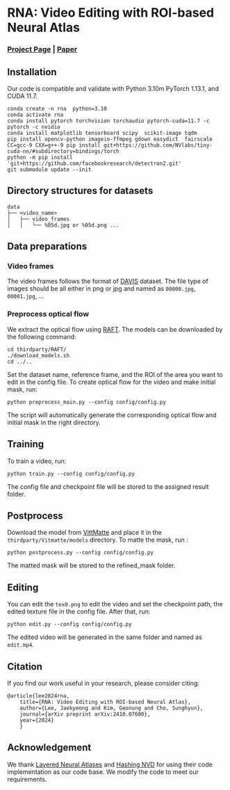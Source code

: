 # RNA: Video Editing with ROI-based Neural Atlas

### [Project Page](https://jaekyeongg.github.io/RNA) | [Paper](https://arxiv.org/abs/2410.07600)

## Installation

Our code is compatible and validate with Python 3.10m PyTorch 1.13.1, and CUDA 11.7.

```
conda create -n rna  python=3.10
conda activate rna
conda install pytorch torchvision torchaudio pytorch-cuda=11.7 -c pytorch -c nvidia
conda install matplotlib tensorboard scipy  scikit-image tqdm
pip install opencv-python imageio-ffmpeg gdown easydict  fairscale
CC=gcc-9 CXX=g++-9 pip install git+https://github.com/NVlabs/tiny-cuda-nn/#subdirectory=bindings/torch
python -m pip install 'git+https://github.com/facebookresearch/detectron2.git'
git submodule update --init
```

## Directory structures for datasets

```
data
├── <video_name>
│   ├── video_frames
│   │   └── %05d.jpg or %05d.png ...
```

## Data preparations

### Video frames

The video frames follows the format of [DAVIS](https://davischallenge.org/) dataset. The file type of images should be all either in png or jpg and named as `00000.jpg`, `00001.jpg`, ...

### Preprocess optical flow

We extract the optical flow using [RAFT](https://arxiv.org/abs/2003.12039). The models can be downloaded by the following command:

```
cd thirdparty/RAFT/
./download_models.sh
cd ../..
```

Set the dataset name, reference frame, and the ROI of the area you want to edit in the config file.
To create optical flow for the video and make initial mask, run:

```
python preprocess_main.py --config config/config.py
```

The script will automatically generate the corresponding optical flow and initial mask in the right directory.


## Training

To train a video, run:

```
python train.py --config config/config.py
```

The config file and checkpoint file will be stored to the assigned result folder.

## Postprocess

Download the model from [VittMatte](https://drive.google.com/file/d/12VKhSwE_miF9lWQQCgK7mv83rJIls3Xe/view) and place it in the `thirdparty/Vitmatte/models` directory.
To matte the mask, run : 

```
python postprocess.py --config config/config.py
```

The matted mask will be stored to the refined_mask folder.


## Editing

You can edit the `tex0.png` to edit the video and set the checkpoint path, the edited texture file in the config file.
After that, run: 

```
python edit.py --config config/config.py
```

The edited video will be generated in the same folder and named as `edit.mp4`.

## Citation

If you find our work useful in your research, please consider citing:

```
@article{lee2024rna,
    title={RNA: Video Editing with ROI-based Neural Atlas},
    author={Lee, Jaekyeong and Kim, Geonung and Cho, Sunghyun},
    journal={arXiv preprint arXiv:2410.07600},
    year={2024}
    }
```

## Acknowledgement

We thank [Layered Neural Atlases](https://github.com/ykasten/layered-neural-atlases) and [Hashing NVD](https://github.com/vllab/hashing-nvd) for using their code implementation as our code base. We modify the code to meet our requirements.


